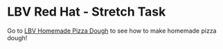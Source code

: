 # LBV Red Hat - Stretch Task
Go to [LBV Homemade Pizza Dough](https://bluelb84.github.io/lbv_rh/) to see how to make homemade pizza dough!